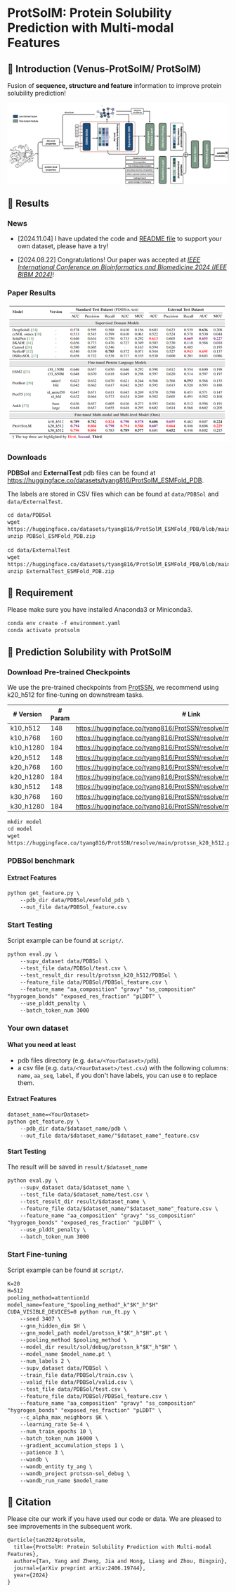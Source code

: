 # ProtSolM: Protein Solubility Prediction with Multi-modal Features

## 🚀 Introduction (Venus-ProtSolM/ ProtSolM)

Fusion of **sequence, structure and feature** information to improve protein solubility prediction!

<img src="img/architecture.png" alt="architecture">

## 📑 Results

### News

- [2024.11.04] I have updated the code and [README file](https://github.com/tyang816/ProtSolM?tab=readme-ov-file#your-own-dataset) to support your own dataset, please have a try!

- [2024.08.22] Congratulations! Our paper was accepted at [*IEEE International Conference on Bioinformatics and Biomedicine 2024 (IEEE BIBM 2024)*](https://ieeexplore.ieee.org/document/10822310)!

### Paper Results

<img src="img/result.png" alt="result">

### Downloads

**PDBSol** and **ExternalTest** pdb files can be found at https://huggingface.co/datasets/tyang816/ProtSolM_ESMFold_PDB.

The labels are stored in CSV files which can be found at `data/PDBSol` and `data/ExternalTest`.

```shell
cd data/PDBSol
wget https://huggingface.co/datasets/tyang816/ProtSolM_ESMFold_PDB/blob/main/ExternalTest_ESMFold_PDB.zip
unzip PDBSol_ESMFold_PDB.zip

cd data/ExternalTest
wget https://huggingface.co/datasets/tyang816/ProtSolM_ESMFold_PDB/blob/main/ExternalTest_ESMFold_PDB.zip
unzip ExternalTest_ESMFold_PDB.zip
```

## 🛫 Requirement

Please make sure you have installed Anaconda3 or Miniconda3.

```shell
conda env create -f environment.yaml
conda activate protsolm
```

## 🧬 Prediction Solubility with ProtSolM

### Download Pre-trained Checkpoints

We use the pre-trained checkpoints from [ProtSSN](https://github.com/tyang816/ProtSSN), we recommend using k20_h512 for fine-tuning on downstream tasks.

| # Version | # Param | # Link                                                       |
| --------- | ------- | ------------------------------------------------------------ |
| k10_h512  | 148     | https://huggingface.co/tyang816/ProtSSN/resolve/main/protssn_k10_h512.pt |
| k10_h768  | 160     | https://huggingface.co/tyang816/ProtSSN/resolve/main/protssn_k10_h768.pt |
| k10_h1280 | 184     | https://huggingface.co/tyang816/ProtSSN/resolve/main/protssn_k10_h1280.pt |
| k20_h512  | 148     | https://huggingface.co/tyang816/ProtSSN/resolve/main/protssn_k20_h512.pt |
| k20_h768  | 160     | https://huggingface.co/tyang816/ProtSSN/resolve/main/protssn_k20_h768.pt |
| k20_h1280 | 184     | https://huggingface.co/tyang816/ProtSSN/resolve/main/protssn_k20_h1280.pt |
| k30_h512  | 148     | https://huggingface.co/tyang816/ProtSSN/resolve/main/protssn_k30_h512.pt |
| k30_h768  | 160     | https://huggingface.co/tyang816/ProtSSN/resolve/main/protssn_k30_h768.pt |
| k30_h1280 | 184     | https://huggingface.co/tyang816/ProtSSN/resolve/main/protssn_k30_h1280.pt |

```shell
mkdir model
cd model
wget https://huggingface.co/tyang816/ProtSSN/resolve/main/protssn_k20_h512.pt
```

### PDBSol benchmark

#### Extract Features

```shell
python get_feature.py \
    --pdb_dir data/PDBSol/esmfold_pdb \
    --out_file data/PDBSol_feature.csv
```

### Start Testing

Script example can be found at `script/`.

```shell
python eval.py \
    --supv_dataset data/PDBSol \
    --test_file data/PDBSol/test.csv \
    --test_result_dir result/protssn_k20_h512/PDBSol \
    --feature_file data/PDBSol/PDBSol_feature.csv \
    --feature_name "aa_composition" "gravy" "ss_composition" "hygrogen_bonds" "exposed_res_fraction" "pLDDT" \
    --use_plddt_penalty \
    --batch_token_num 3000
```

### Your own dataset

#### What you need at least

- pdb files directory (e.g. `data/<YourDataset>/pdb`).
- a csv file (e.g. `data/<YourDataset>/test.csv`) with the following columns: `name`, `aa_seq`, `label`, if you don't have labels, you can use `0` to replace them.

#### Extract Features

```shell
dataset_name=<YourDataset>
python get_feature.py \
    --pdb_dir data/$dataset_name/pdb \
    --out_file data/$dataset_name/"$dataset_name"_feature.csv
```

#### Start Testing

The result will be saved in `result/$dataset_name`

```shell
python eval.py \
    --supv_dataset data/$dataset_name \
    --test_file data/$dataset_name/test.csv \
    --test_result_dir result/$dataset_name \
    --feature_file data/$dataset_name/"$dataset_name"_feature.csv \
    --feature_name "aa_composition" "gravy" "ss_composition" "hygrogen_bonds" "exposed_res_fraction" "pLDDT" \
    --use_plddt_penalty \
    --batch_token_num 3000
```

### Start Fine-tuning

Script example can be found at `script/`.

```shell
K=20
H=512
pooling_method=attention1d
model_name=feature_"$pooling_method"_k"$K"_h"$H"
CUDA_VISIBLE_DEVICES=0 python run_ft.py \
    --seed 3407 \
    --gnn_hidden_dim $H \
    --gnn_model_path model/protssn_k"$K"_h"$H".pt \
    --pooling_method $pooling_method \
    --model_dir result/sol/debug/protssn_k"$K"_h"$H" \
    --model_name $model_name.pt \
    --num_labels 2 \
    --supv_dataset data/PDBSol \
    --train_file data/PDBSol/train.csv \
    --valid_file data/PDBSol/valid.csv \
    --test_file data/PDBSol/test.csv \
    --feature_file data/PDBSol/PDBSol_feature.csv \
    --feature_name "aa_composition" "gravy" "ss_composition" "hygrogen_bonds" "exposed_res_fraction" "pLDDT" \
    --c_alpha_max_neighbors $K \
    --learning_rate 5e-4 \
    --num_train_epochs 10 \
    --batch_token_num 16000 \
    --gradient_accumulation_steps 1 \
    --patience 3 \
    --wandb \
    --wandb_entity ty_ang \
    --wandb_project protssn-sol_debug \
    --wandb_run_name $model_name
```

## 🙌 Citation

Please cite our work if you have used our code or data. We are pleased to see improvements in the subsequent work.

```
@article{tan2024protsolm,
  title={ProtSolM: Protein Solubility Prediction with Multi-modal Features},
  author={Tan, Yang and Zheng, Jia and Hong, Liang and Zhou, Bingxin},
  journal={arXiv preprint arXiv:2406.19744},
  year={2024}
}
```